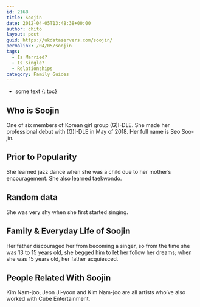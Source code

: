 ```yaml
---
id: 2168
title: Soojin
date: 2012-04-05T13:48:38+00:00
author: chito
layout: post
guid: https://ukdataservers.com/soojin/
permalink: /04/05/soojin
tags:
  - Is Married?
  - Is Single?
  - Relationships
category: Family Guides
---
```


* some text
{: toc}
          
          
## Who is  Soojin
                  
                  
                  
One of six members of Korean girl group (G)I-DLE. She made her professional debut with (G)I-DLE in May of 2018. Her full name is Seo Soo-jin. 
                  
                
                
                
## Prior to Popularity 
                  
                  
                  
She learned jazz dance when she was a child due to her mother&#8217;s encouragement. She also learned taekwondo.
                  
                
                
                
## Random data 
                  
                  
                  
She was very shy when she first started singing.
                  
                
                
                
## Family & Everyday Life of Soojin
                  
                  
                  
Her father discouraged her from becoming a singer, so from the time she was 13 to 15 years old, she begged him to let her follow her dreams; when she was 15 years old, her father acquiesced. 
                  
                
                
                
## People Related With  Soojin
                  
                  
                  
Kim Nam-joo, Jeon Ji-yoon and Kim Nam-joo are all artists who&#8217;ve also worked with Cube Entertainment.
                  
                
              
            
          
          
          
    
    
  
